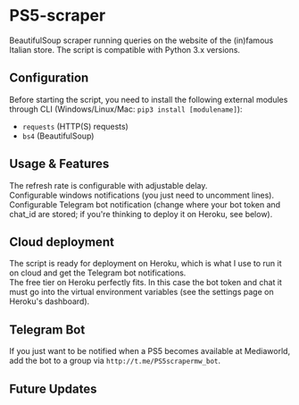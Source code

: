 # PS5-scraper

BeautifulSoup scraper running queries on the website of the (in)famous Italian store.
The script is compatible with Python 3.x versions.

## Configuration
Before starting the script, you need to install the following external modules through CLI (Windows/Linux/Mac: `pip3 install [modulename]`):
* `requests` (HTTP(S) requests)
* `bs4` (BeautifulSoup)

## Usage & Features

The refresh rate is configurable with adjustable delay.  
Configurable windows notifications (you just need to uncomment lines).  
Configurable Telegram bot notification (change where your bot token and chat_id are stored; if you're thinking to deploy it on Heroku, see below).

## Cloud deployment

The script is ready for deployment on Heroku, which is what I use to run it on cloud and get the Telegram bot notifications.  
The free tier on Heroku perfectly fits. In this case the bot token and chat it must go into the virtual environment variables (see the settings page on Heroku's dashboard).  

## Telegram Bot
If you just want to be notified when a PS5 becomes available at Mediaworld, add the bot to a group via `http://t.me/PS5scrapermw_bot`.

## Future Updates
